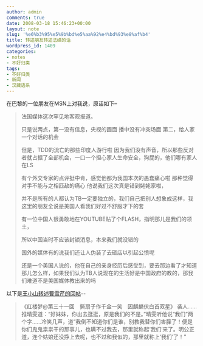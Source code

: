 ```yaml
---
author: admin
comments: true
date: 2008-03-18 15:46:23+00:00
layout: note
slug: '%e6%b3%95%e5%9b%bd%e5%aa%92%e4%bd%93%e8%af%b4'
title: 转述朋友转述法媒的话
wordpress_id: 1409
categories:
- notes
- 不好归类
tags:
- 不好归类
- 新闻
- 汉藏语系
---
```


在巴黎的一位朋友在MSN上对我说，原话如下–





<blockquote>法国媒体这次罕见地客观报道。

只是说两点，第一没有信息，央视的画面 播中没有冲突场面
第二，给人家一个对话的机会

但是，TDD的流亡的那些印度人游行啦
因为我们没有声音，所以那些反对者就占据了全部机会，一口一个担心家人生命安全，狗屁的，他们哪有家人在LS　

有个外交专家的点评挺中肯，感觉他都为我国本次的愚蠢痛心啦
那种觉得对手不能与之相匹敌的痛心
他说我们这次真是错到姥姥家啦，

并不是所有的人都认为TB一定要独立的，我们自己把别人想象成这样，我这里的朋友全说是美国人看我们好过不舒服才下的套

有一位中国人很勇敢地在YOUTUBE贴了个FLASH，指明那儿是我们的领土，

所以中国当时不应该封锁消息，本来我们就没错的

国外的媒体有的说我们还让人伪装了去砸店以引起公愤呢

还是一个美国人说的，他在自己的亲身经历后感受到，要去那边看了才知道那儿怎么样，如果我们认为TB人说现在的生活好是中国政府的教的，那我们难道不是美国媒体教出来的吗</blockquote>



以下是[王小山转述曹雪芹的回帖](http://www.bullogger.com/blogs/wangxiaoshan/archives/124662.aspx)--





<blockquote>《红楼梦@第三十一回　撕扇子作千金一笑　因麒麟伏白首双星》
袭人……推晴雯道：“好妹妹，你出去逛逛，原是我们的不是。”晴雯听他说“我们”两个字……冷笑几声，道“我倒不知道你们是谁，别教我替你们害臊了！便是你们鬼鬼祟祟干的那事儿，也瞒不过我去，那里就称起‘我们’来了。明公正道，连个姑娘还没挣上去呢，也不过和我似的，那里就称上‘我们’了！”</blockquote>




